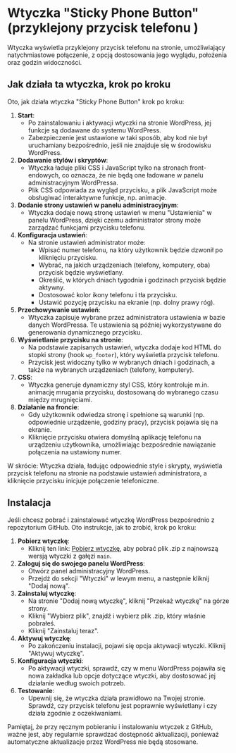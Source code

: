 # Wtyczka "Sticky Phone Button" (przyklejony przycisk telefonu )

Wtyczka wyświetla przyklejony przycisk telefonu na stronie, umożliwiający natychmiastowe połączenie, z opcją dostosowania jego wyglądu, położenia oraz godzin widoczności.

## Jak działa ta wtyczka, krok po kroku

Oto, jak działa wtyczka "Sticky Phone Button" krok po kroku:

1. **Start**:
    - Po zainstalowaniu i aktywacji wtyczki na stronie WordPress, jej funkcje są dodawane do systemu WordPress.
    - Zabezpieczenie jest ustawione w taki sposób, aby kod nie był uruchamiany bezpośrednio, jeśli nie znajduje się w środowisku WordPress.
2. **Dodawanie stylów i skryptów**:
    - Wtyczka ładuje pliki CSS i JavaScript tylko na stronach front-endowych, co oznacza, że nie będą one ładowane w panelu administracyjnym WordPressa.
    - Plik CSS odpowiada za wygląd przycisku, a plik JavaScript może obsługiwać interaktywne funkcje, np. animacje.
3. **Dodanie strony ustawień w panelu administracyjnym**:
    - Wtyczka dodaje nową stronę ustawień w menu "Ustawienia" w panelu WordPress, dzięki czemu administrator strony może zarządzać funkcjami przycisku telefonu.
4. **Konfiguracja ustawień**:
    - Na stronie ustawień administrator może:
        - Wpisać numer telefonu, na który użytkownik będzie dzwonił po kliknięciu przycisku.
        - Wybrać, na jakich urządzeniach (telefony, komputery, oba) przycisk będzie wyświetlany.
        - Określić, w których dniach tygodnia i godzinach przycisk będzie aktywny.
        - Dostosować kolor ikony telefonu i tła przycisku.
        - Ustawić pozycję przycisku na ekranie (np. dolny prawy róg).
5. **Przechowywanie ustawień**:
    - Wtyczka zapisuje wybrane przez administratora ustawienia w bazie danych WordPressa. Te ustawienia są później wykorzystywane do generowania dynamicznego przycisku.
6. **Wyświetlanie przycisku na stronie**:
    - Na podstawie zapisanych ustawień, wtyczka dodaje kod HTML do stopki strony (hook `wp_footer`), który wyświetla przycisk telefonu.
    - Przycisk jest widoczny tylko w wybranych dniach i godzinach, a także na wybranych urządzeniach (telefony, komputery).
7. **CSS**:
    - Wtyczka generuje dynamiczny styl CSS, który kontroluje m.in. animację mrugania przycisku, dostosowaną do wybranego czasu między mrugnięciami.
8. **Działanie na froncie**:
    - Gdy użytkownik odwiedza stronę i spełnione są warunki (np. odpowiednie urządzenie, godziny pracy), przycisk pojawia się na ekranie.
    - Kliknięcie przycisku otwiera domyślną aplikację telefonu na urządzeniu użytkownika, umożliwiając bezpośrednie nawiązanie połączenia na ustawiony numer.

W skrócie: Wtyczka działa, ładując odpowiednie style i skrypty, wyświetla przycisk telefonu na stronie na podstawie ustawień administratora, a kliknięcie przycisku inicjuje połączenie telefoniczne.

## Instalacja

Jeśli chcesz pobrać i zainstalować wtyczkę WordPress bezpośrednio z repozytorium GitHub. Oto instrukcje, jak to zrobić, krok po kroku:

1. **Pobierz wtyczkę**:
    - Kliknij ten link: [Pobierz wtyczkę](https://github.com/rskonieczka/sticky-phone-button/archive/refs/heads/main.zip), aby pobrać plik .zip z najnowszą wersją wtyczki z gałęzi `main`.
2. **Zaloguj się do swojego panelu WordPress**:
    - Otwórz panel administracyjny WordPress.
    - Przejdź do sekcji "Wtyczki" w lewym menu, a następnie kliknij "Dodaj nową".
3. **Zainstaluj wtyczkę**:
    - Na stronie "Dodaj nową wtyczkę", kliknij "Przekaż wtyczkę" na górze strony.
    - Kliknij "Wybierz plik", znajdź i wybierz plik .zip, który właśnie pobrałeś.
    - Kliknij "Zainstaluj teraz".
4. **Aktywuj wtyczkę**:
    - Po zakończeniu instalacji, pojawi się opcja aktywacji wtyczki. Kliknij "Aktywuj wtyczkę".
5. **Konfiguracja wtyczki**:
    - Po aktywacji wtyczki, sprawdź, czy w menu WordPress pojawiła się nowa zakładka lub opcje dotyczące wtyczki, aby dostosować jej działanie według swoich potrzeb.
6. **Testowanie**:
    - Upewnij się, że wtyczka działa prawidłowo na Twojej stronie. Sprawdź, czy przycisk telefonu jest poprawnie wyświetlany i czy działa zgodnie z oczekiwaniami.

Pamiętaj, że przy ręcznym pobieraniu i instalowaniu wtyczek z GitHub, ważne jest, aby regularnie sprawdzać dostępność aktualizacji, ponieważ automatyczne aktualizacje przez WordPress nie będą stosowane.
